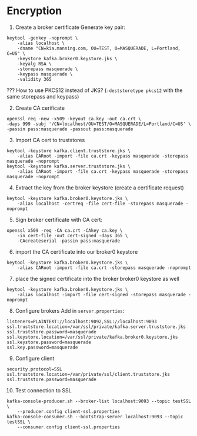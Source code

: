 # Encryption

1. Create a broker certificate
Generate key pair:
```
keytool -genkey -noprompt \
	-alias localhost \
	-dname "CN=kia.manning.com, OU=TEST, O=MASQUERADE, L=Portland, C=US" \
	-keystore kafka.broker0.keystore.jks \
	-keyalg RSA \
	-storepass masquerade \
	-keypass masquerade \
	-validity 365
```
??? How to use PKCS12 instead of JKS? (`-deststoretype pkcs12` with the same storepass and keypass)

2. Create CA cerificate
```
openssl req -new -x509 -keyout ca.key -out ca.crt \
-days 999 -subj '/CN=localhost/OU=TEST/O=MASQUERADE/L=Portland/C=US' \
-passin pass:masquerade -passout pass:masquerade
```

3. Import CA cert to truststores
```
keytool -keystore kafka.client.truststore.jks \
	-alias CARoot -import -file ca.crt -keypass masquerade -storepass masquerade -noprompt
keytool -keystore kafka.server.truststore.jks \
	-alias CARoot -import -file ca.crt -keypass masquerade -storepass masquerade -noprompt
```
4. Extract the key from the broker keystore (create a certificate request)
```
keytool -keystore kafka.broker0.keystore.jks \
	-alias localhost -certreq -file cert-file -storepass masquerade -noprompt
```

5. Sign broker certificate with CA cert:
```
openssl x509 -req -CA ca.crt -CAkey ca.key \
	-in cert-file -out cert-signed -days 365 \
	-CAcreateserial -passin pass:masquerade
```

6. import the CA certificate into our broker0 keystore
```
keytool -keystore kafka.broker0.keystore.jks \
	-alias CARoot -import -file ca.crt -storepass masquerade -noprompt
```

7. place the signed certificate into the broker broker0 keystore as well
```
keytool -keystore kafka.broker0.keystore.jks \
	-alias localhost -import -file cert-signed -storepass masquerade -noprompt
```

8. Configure brokers
Add in `server.properties`:
```
listeners=PLAINTEXT://localhost:9092,SSL://localhost:9093
ssl.truststore.location=/var/ssl/private/kafka.server.truststore.jks
ssl.truststore.password=masquerade
ssl.keystore.location=/var/ssl/private/kafka.broker0.keystore.jks
ssl.keystore.password=masquerade
ssl.key.password=masquerade
```

9. Configure client
```
security.protocol=SSL
ssl.truststore.location=/var/private/ssl/client.truststore.jks
ssl.truststore.password=masquerade
```

10. Test connection to SSL
```
kafka-console-producer.sh --broker-list localhost:9093 --topic testSSL \
	--producer.config client-ssl.properties
kafka-console-consumer.sh --bootstrap-server localhost:9093 --topic testSSL \
	--consumer.config client-ssl.properties
```
